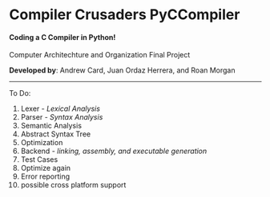 # Compiler Crusaders PyCCompiler
#### Coding a C Compiler in Python!
Computer Architechture and Organization Final Project

**Developed by**: Andrew Card, Juan Ordaz Herrera, and Roan Morgan



<hr>

To Do:
1. Lexer - _Lexical Analysis_
2. Parser - _Syntax Analysis_
3. Semantic Analysis
4. Abstract Syntax Tree
5. Optimization
6. Backend - _linking, assembly, and executable generation_
7. Test Cases
8. Optimize again
9. Error reporting
10. possible cross platform support

